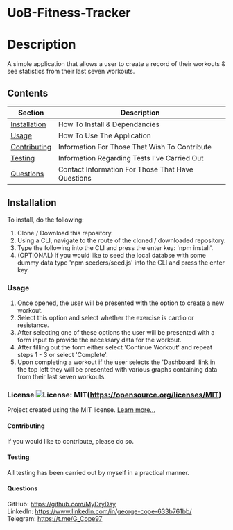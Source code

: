 # UoB-Fitness-Tracker

  # Description
  A simple application that allows a user to create a record of their workouts & see statistics from their last seven workouts.

  ## Contents
  Section                       | Description
  ----------------------------- | --------------------------------------------------
  [Installation](#Installation) | How To Install & Dependancies
  [Usage](#Usage)               | How To Use The Application
  [Contributing](#Contributing) | Information For Those That Wish To Contribute
  [Testing](#Testing)           | Information Regarding Tests I've Carried Out
  [Questions](#Questions)       | Contact Information For Those That Have Questions

  ## Installation
  To install, do the following: 
  1. Clone / Download this repository. 
  2. Using a CLI, navigate to the route of the cloned / downloaded repository. 
  3. Type the following into the   CLI and press the enter key: 'npm install'. 
  4. (OPTIONAL) If you would like to seed the local databse with some dummy data type 'npm seeders/seed.js' into the CLI and press the enter key.

  ### Usage
  1. Once opened, the user will be presented with the option to create a new workout.
  2. Select this option and select whether the exercise is cardio or resistance. 
  3. After selecting one of these options the user will be presented with a form input to provide the necessary data for the workout. 
  4. After filling out the form either select 'Continue Workout' and repeat steps 1 - 3 or select 'Complete'. 
  5. Upon completing a workout if the user selects the 'Dashboard' link in the top left they will be presented with various graphs containing data from their last seven              workouts. 

  ### License ![License: MIT](https://img.shields.io/badge/License-MIT-yellow.svg)(https://opensource.org/licenses/MIT) 
 
  Project created using the MIT license.
  [Learn more...](https://opensource.org/licenses/MIT)

  #### Contributing
  If you would like to contribute, please do so.

  #### Testing
  All testing has been carried out by myself in a practical manner.

  #### Questions
  GitHub: https://github.com/MyDryDay  
  LinkedIn: https://www.linkedin.com/in/george-cope-633b761bb/  
  Telegram: https://t.me/G_Cope97
